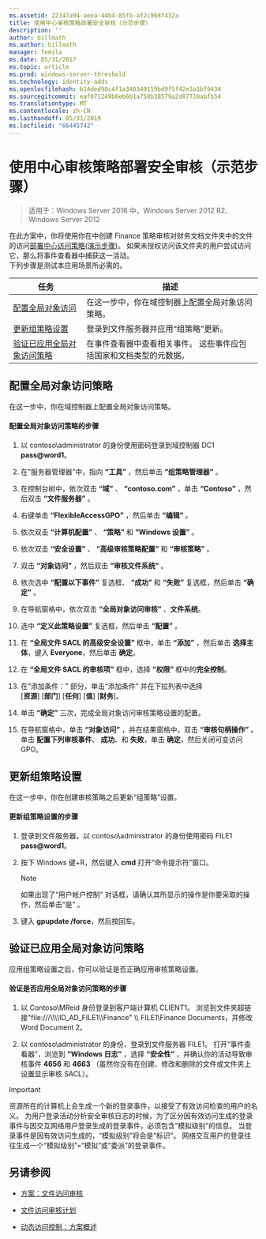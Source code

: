 ```yaml
---
ms.assetid: 22347a94-aeea-44b4-85fb-af2c968f432a
title: 使用中心审核策略部署安全审核（示范步骤）
description: ''
author: billmath
ms.author: billmath
manager: femila
ms.date: 05/31/2017
ms.topic: article
ms.prod: windows-server-threshold
ms.technology: identity-adds
ms.openlocfilehash: b14ded98c4f1a340349119bd9f5f42e3a1bf9434
ms.sourcegitcommit: eaf071249b6eb6b1a758b38579a2d87710abfb54
ms.translationtype: MT
ms.contentlocale: zh-CN
ms.lasthandoff: 05/31/2019
ms.locfileid: "66445742"
---
```

# <a name="deploy-security-auditing-with-central-audit-policies-demonstration-steps"></a>使用中心审核策略部署安全审核（示范步骤）

>适用于：Windows Server 2016 中，Windows Server 2012 R2、 Windows Server 2012

在此方案中，你将使用你在中创建 Finance 策略审核对财务文档文件夹中的文件的访问[部署中心访问策略&#40;演示步骤&#41;](Deploy-a-Central-Access-Policy--Demonstration-Steps-.md)。 如果未授权访问该文件夹的用户尝试访问它，那么将事件查看器中捕获这一活动。   
 下列步骤是测试本应用场景所必需的。  
  
|任务|描述|  
|--------|---------------|  
|[配置全局对象访问](Deploy-Security-Auditing-with-Central-Audit-Policies--Demonstration-Steps-.md#BKMK_1)|在这一步中，你在域控制器上配置全局对象访问策略。|  
|[更新组策略设置](Deploy-Security-Auditing-with-Central-Audit-Policies--Demonstration-Steps-.md#BKMK_2)|登录到文件服务器并应用“组策略”更新。|  
|[验证已应用全局对象访问策略](Deploy-Security-Auditing-with-Central-Audit-Policies--Demonstration-Steps-.md#BKMK_3)|在事件查看器中查看相关事件。 这些事件应包括国家和文档类型的元数据。|  
  
## <a name="BKMK_1"></a>配置全局对象访问策略  
在这一步中，你在域控制器上配置全局对象访问策略。  
  
#### <a name="to-configure-a-global-object-access-policy"></a>配置全局对象访问策略的步骤  
  
1. 以 contoso\administrator 的身份使用密码登录到域控制器 DC1 <strong>pass@word1</strong>。  
  
2. 在“服务器管理器”中，指向 **“工具”** ，然后单击 **“组策略管理器”** 。  
  
3. 在控制台树中，依次双击 **“域”** 、 **“contoso.com”** ，单击 **“Contoso”** ，然后双击 **“文件服务器”** 。  
  
4. 右键单击 **“FlexibleAccessGPO”** ，然后单击 **“编辑”** 。  
  
5. 依次双击 **“计算机配置”** 、 **“策略”** 和 **“Windows 设置”** 。  
  
6. 依次双击 **“安全设置”** 、 **“高级审核策略配置”** 和 **“审核策略”** 。  
  
7. 双击 **“对象访问”** ，然后双击 **“审核文件系统”** 。  
  
8. 依次选中 **“配置以下事件”** 复选框、 **“成功”** 和 **“失败”** 复选框，然后单击 **“确定”** 。  
  
9. 在导航窗格中，依次双击 **“全局对象访问审核”** 、**文件系统**。  
  
10. 选中 **“定义此策略设置”** 复选框，然后单击 **“配置”** 。  
  
11. 在 **“全局文件 SACL 的高级安全设置”** 框中，单击 **“添加”** ，然后单击 **选择主体**，键入 **Everyone**，然后单击 **确定**。  
  
12. 在 **“全局文件 SACL 的审核项”** 框中，选择 **“权限”** 框中的**完全控制**。  
  
13. 在“添加条件：”  部分，单击“添加条件”  并在下拉列表中选择   
    [**资源**] [**部门**] [**任何**] [**值**] [**财务**]。  
  
14. 单击 **“确定”** 三次，完成全局对象访问审核策略设置的配置。  
  
15. 在导航窗格中，单击 **“对象访问”** ，并在结果窗格中，双击 **“审核句柄操作”** 。 单击 **配置下列审核事件**、 **成功**、和 **失败**，单击 **确定**，然后关闭可变访问 GPO。  
  
## <a name="BKMK_2"></a>更新组策略设置  
在这一步中，你在创建审核策略之后更新“组策略”设置。  
  
#### <a name="to-update-group-policy-settings"></a>更新组策略设置的步骤  
  
1. 登录到文件服务器，以 contoso\administrator 的身份使用密码 FILE1 <strong>pass@word1</strong>。  
  
2. 按下 Windows 键+R，然后键入 **cmd** 打开“命令提示符”窗口。  
  
   > [!NOTE]  
   > 如果出现了“用户帐户控制”  对话框，请确认其所显示的操作是你要采取的操作，然后单击“是”  。  
  
3. 键入 **gpupdate /force**，然后按回车。  
  
## <a name="BKMK_3"></a>验证已应用全局对象访问策略  
应用组策略设置之后，你可以验证是否正确应用审核策略设置。  
  
#### <a name="to-verify-that-the-global-object-access-policy-has-been-applied"></a>验证是否应用全局对象访问策略的步骤  
  
1.  以 Contoso\MReid 身份登录到客户端计算机 CLIENT1。 浏览到文件夹超链接"file:///\\\\\\\ID_AD_FILE1\\\Finance" \\\ FILE1\Finance Documents，并修改 Word Document 2。  
  
2.  以 contoso\administrator 的身份，登录到文件服务器 FILE1。 打开“事件查看器”，浏览到 **“Windows 日志”** ，选择 **“安全性”** ，并确认你的活动导致审核事件 **4656** 和 **4663** （虽然你没有在创建、修改和删除的文件或文件夹上设置显示审核 SACL）。  
  
> [!IMPORTANT]  
> 资源所在的计算机上会生成一个新的登录事件，以接受了有效访问检查的用户的名义。 为用户登录活动分析安全审核日志的时候，为了区分因有效访问生成的登录事件与因交互网络用户登录生成的登录事件，必须包含“模拟级别”的信息。 当登录事件是因有效访问生成的，“模拟级别”将会是“标识”。 网络交互用户的登录往往生成一个“模拟级别”=“模拟”或“委派”的登录事件。  
  
## <a name="BKMK_Links"></a>另请参阅  
  
-   [方案：文件访问审核](Scenario--File-Access-Auditing.md)  
  
-   [文件访问审核计划](Plan-for-File-Access-Auditing.md)  
  
-   [动态访问控制：方案概述](Dynamic-Access-Control--Scenario-Overview.md)  
  


